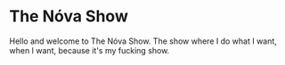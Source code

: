 # The Nóva Show

Hello and welcome to The Nóva Show. The show where I do what I want, when I want, because it's my fucking show.

